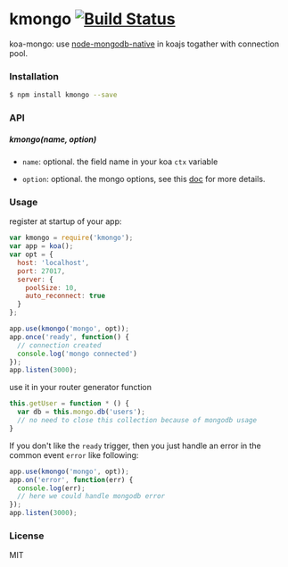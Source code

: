 
kmongo [![Build Status](https://travis-ci.org/yorkie/node-kmongo.svg?branch=master)](https://travis-ci.org/yorkie/node-kmongo)
=============
koa-mongo: use [node-mongodb-native](https://github.com/mongodb/node-mongodb-native) in koajs togather with connection pool.

### Installation
```bash
$ npm install kmongo --save
```

### API

##### kmongo(name, option)

* `name`: optional. the field name in your koa `ctx` variable

* `option`: optional. the mongo options, see this [doc](https://github.com/mongodb/node-mongodb-native/blob/master/docs/articles/MongoClient.md) for more details.

### Usage

register at startup of your app:
```js
var kmongo = require('kmongo');
var app = koa();
var opt = {
  host: 'localhost',
  port: 27017,
  server: {
    poolSize: 10,
    auto_reconnect: true
  }
};

app.use(kmongo('mongo', opt));
app.once('ready', function() {
  // connection created
  console.log('mongo connected')
});
app.listen(3000);

```

use it in your router generator function
```js
this.getUser = function * () {
  var db = this.mongo.db('users');
  // no need to close this collection because of mongodb usage
}
```

If you don't like the `ready` trigger, then you just handle an error in the common event `error` like following:

```js
app.use(kmongo('mongo', opt));
app.on('error', function(err) {
  console.log(err);
  // here we could handle mongodb error
});
app.listen(3000);
```

### License
MIT
